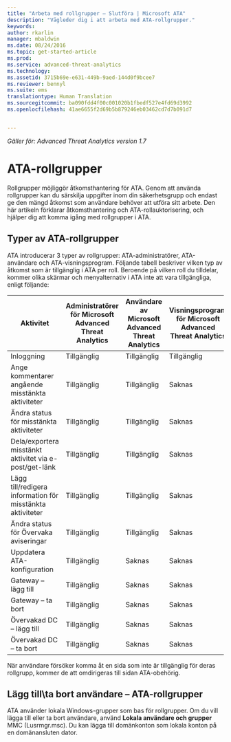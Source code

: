 ```yaml
---
title: "Arbeta med rollgrupper – Slutföra | Microsoft ATA"
description: "Vägleder dig i att arbeta med ATA-rollgrupper."
keywords: 
author: rkarlin
manager: mbaldwin
ms.date: 08/24/2016
ms.topic: get-started-article
ms.prod: 
ms.service: advanced-threat-analytics
ms.technology: 
ms.assetid: 3715b69e-e631-449b-9aed-144d0f9bcee7
ms.reviewer: bennyl
ms.suite: ems
translationtype: Human Translation
ms.sourcegitcommit: ba090fdd4f00c001020b1fbedf527e4fd69d3992
ms.openlocfilehash: 41ae6655f2d69b5b879246eb03462cd7d7b091d7


---
```


*Gäller för: Advanced Threat Analytics version 1.7*




# ATA-rollgrupper

Rollgrupper möjliggör åtkomsthantering för ATA. Genom att använda rollgrupper kan du särskilja uppgifter inom din säkerhetsgrupp och endast ge den mängd åtkomst som användare behöver att utföra sitt arbete. Den här artikeln förklarar åtkomsthantering och ATA-rollauktorisering, och hjälper dig att komma igång med rollgrupper i ATA.
## Typer av ATA-rollgrupper 

ATA introducerar 3 typer av rollgrupper: ATA-administratörer, ATA-användare och ATA-visningsprogram. Följande tabell beskriver vilken typ av åtkomst som är tillgänglig i ATA per roll. Beroende på vilken roll du tilldelar, kommer olika skärmar och menyalternativ i ATA inte att vara tillgängliga, enligt följande:

|Aktivitet |Administratörer för Microsoft Advanced Threat Analytics|Användare av Microsoft Advanced Threat Analytics|Visningsprogram för Microsoft Advanced Threat Analytics|
|----|----|----|----|
|Inloggning|Tillgänglig|Tillgänglig|Tillgänglig|
|Ange kommentarer angående misstänkta aktiviteter|Tillgänglig|Tillgänglig|Saknas|
|Ändra status för misstänkta aktiviteter|Tillgänglig|Tillgänglig|Saknas|
|Dela/exportera misstänkt aktivitet via e-post/get-länk|Tillgänglig|Tillgänglig|Saknas|
|Lägg till/redigera information för misstänkta aktiviteter|Tillgänglig|Tillgänglig|Saknas|
|Ändra status för Övervaka aviseringar|Tillgänglig|Tillgänglig|Saknas|
|Uppdatera ATA-konfiguration|Tillgänglig|Saknas|Saknas|
|Gateway – lägg till|Tillgänglig|Saknas|Saknas|
|Gateway – ta bort |Tillgänglig|Saknas|Saknas|
|Övervakad DC – lägg till |Tillgänglig|Saknas|Saknas|
|Övervakad DC – ta bort|Tillgänglig|Saknas|Saknas|

När användare försöker komma åt en sida som inte är tillgänglig för deras rollgrupp, kommer de att omdirigeras till sidan ATA-obehörig. 

## Lägg till\ta bort användare – ATA-rollgrupper 

ATA använder lokala Windows-grupper som bas för rollgrupper. Om du vill lägga till eller ta bort användare, använd **Lokala användare och grupper** MMC (Lusrmgr.msc). Du kan lägga till domänkonton som lokala konton på en domänansluten dator. 




<!--HONumber=Aug16_HO5-->


